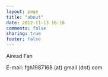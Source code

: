 ```yaml
---
layout: page
title: "about"
date: 2012-11-13 16:18
comments: false
sharing: true
footer: false
---
```


Airead Fan

E-mail: fgh1987168 (at) gmail (dot) com